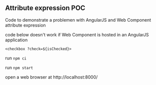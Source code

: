 ## Attribute expression POC

Code to demonstrate a problemen with AngularJS and Web Component attribute expression 

code below doesn't work if Web Component is hosted in an AngularJS application

`<checkbox ?check=${isChecked}> `

run `npm ci`

run `npm start`

open a web browser at http://localhost:8000/


